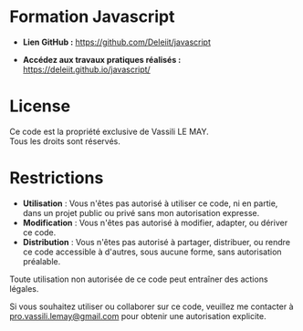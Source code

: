 # Formation Javascript

- **Lien GitHub :** https://github.com/Deleiit/javascript

- **Accédez aux travaux pratiques réalisés :** https://deleiit.github.io/javascript/

# License

Ce code est la propriété exclusive de Vassili LE MAY.  
Tous les droits sont réservés.

# Restrictions

- **Utilisation** : Vous n'êtes pas autorisé à utiliser ce code, ni en partie, dans un projet public ou privé sans mon autorisation expresse.
- **Modification** : Vous n'êtes pas autorisé à modifier, adapter, ou dériver ce code.
- **Distribution** : Vous n'êtes pas autorisé à partager, distribuer, ou rendre ce code accessible à d'autres, sous aucune forme, sans autorisation préalable.

Toute utilisation non autorisée de ce code peut entraîner des actions légales.

Si vous souhaitez utiliser ou collaborer sur ce code, veuillez me contacter à pro.vassili.lemay@gmail.com pour obtenir une autorisation explicite.